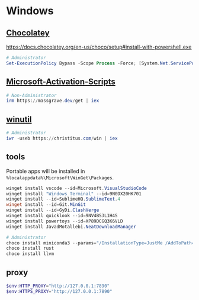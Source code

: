 # Windows

## [Chocolatey](https://github.com/chocolatey/choco)

https://docs.chocolatey.org/en-us/choco/setup#install-with-powershell.exe

```powershell
# Administrator
Set-ExecutionPolicy Bypass -Scope Process -Force; [System.Net.ServicePointManager]::SecurityProtocol = [System.Net.ServicePointManager]::SecurityProtocol -bor 3072; iex ((New-Object System.Net.WebClient).DownloadString('https://community.chocolatey.org/install.ps1'))
```

## [Microsoft-Activation-Scripts](https://github.com/massgravel/Microsoft-Activation-Scripts)

```powershell
# Non-Administrator
irm https://massgrave.dev/get | iex
```

## [winutil](https://github.com/ChrisTitusTech/winutil)

```powershell
# Administrator
iwr -useb https://christitus.com/win | iex
```

## tools

Portable apps will be installed in `%localappdata%\Microsoft\WinGet\Packages`.

```powershell
winget install vscode --id=Microsoft.VisualStudioCode
winget install "Windows Terminal" --id=9N0DX20HK701
winget install --id=SublimeHQ.SublimeText.4
winget install --id=Git.MinGit
winget install --id=GyDi.ClashVerge
winget install quicklook --id=9NV4BS3L1H4S
winget install powertoys --id=XP89DCGQ3K6VLD
winget install JavadMotallebi.NeatDownloadManager

# Administrator
choco install miniconda3 --params="/InstallationType=JustMe /AddToPath=1 /RegisterPython=1"  # AddToPath only works for JustMe
choco install rust
choco install llvm
```

## proxy

```powershell
$env:HTTP_PROXY="http://127.0.0.1:7890"
$env:HTTPS_PROXY="http://127.0.0.1:7890"
```
